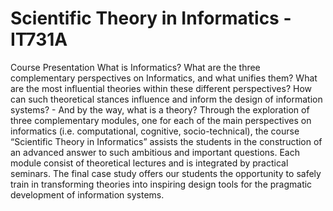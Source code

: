 # Scientific Theory in Informatics - IT731A
 Course Presentation What is Informatics? What are the three complementary perspectives on Informatics, and what unifies them? What are the most influential theories within these different perspectives? How can such theoretical stances influence and inform the design of information systems? - And by the way, what is a theory?  Through the exploration of three complementary modules, one for each of the main perspectives on informatics (i.e. computational, cognitive, socio-technical), the course “Scientific Theory in Informatics” assists the students in the construction of an advanced answer to such ambitious and important questions.  Each module consist of theoretical lectures and is integrated by practical seminars. The final case study offers our students the opportunity to safely train in transforming theories into inspiring design tools for the pragmatic development of information systems.
